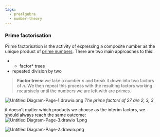 ```yaml
---
tags:
  - prealgebra
  - number-theory
---
```


### Prime factorisation

Prime factorisation is the activity of expressing a composite number as the
unique product of [prime numbers](Primes%20and%20composites.md). There are two
main approaches to this:

- - factor\* trees
- repeated division by two

> **Factor trees:** we take a number $n$ and break it down into two factors of
> $n$. We then repeat this process with the resulting factors working
> recursively until the numbers we are left with are primes.

![Untitled Diagram-Page-1.drawio.png](Untitled%20Diagram-Page-1.drawio.png)
_The prime factors of 27 are 2, 3, 3_

it doesn't matter which products we choose as the interim factors, we should
always reach the same outcome:
![Untitled Diagram-Page-3.drawio 1.png](Untitled%20Diagram-Page-3.drawio%201.png)

![Untitled Diagram-Page-2.drawio.png](Untitled%20Diagram-Page-2.drawio.png)

